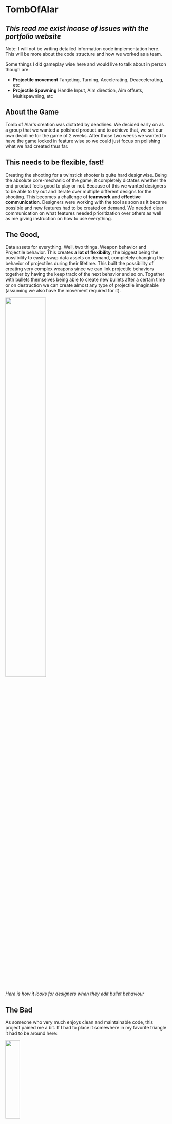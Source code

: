 # TombOfAlar

## _This read me exist incase of issues with the portfolio website_

Note: I will not be writing detailed information code implementation here. This will be more about the code structure and how we worked as a team.

Some things I did gameplay wise here and would live to talk about in person though are: 

  - **Projectile movement**
Targeting, Turning, Accelerating, Deaccelerating, etc
  - **Projectile Spawning**
Handle Input, Aim direction, Aim offsets, Multispawning, etc

## About the Game
Tomb of Alar's creation was dictated by deadlines. We decided early on as a group that we wanted a polished product and to achieve that, we set our own deadline for the game of 2 weeks. After those two weeks we wanted to have the game locked in feature wise so we could just focus on polishing what we had created thus far.

## This needs to be flexible, fast!
Creating the shooting for a twinstick shooter is quite hard designwise. Being the absolute core-mechanic of the game, it completely dictates whether the end product feels good to play or not. Because of this we wanted designers to be able to try out and iterate over multiple different designs for the shooting. This becomes a challenge of **teamwork** and **effective communication**. Designers were working with the tool as soon as it became possible and new features had to be created on demand. We needed clear communication on what features needed prioritization over others as well as me giving instruction on how to use everything. 

## The Good, 

Data assets for everything. Well, two things. Weapon behavior and Projectile behavior. This creates **a lot of flexibility**, the biggest being the possibility to easily swap data assets on demand, completely changing the behavior of projectiles during their lifetime. This built the possibility of creating very complex weapons since we can link projectile behaviors together by having the keep track of the next behavior and so on. Together with bullets themselves being able to create new bullets after a certain time or on destruction we can create almost any type of projectile imaginable (assuming we also have the movement required for it).


<img src="https://github.com/LostmyCigar/TombOfAlar/assets/60781151/3129e540-3349-48fe-91f4-d7798e39b447" width=50% height=55%>

_Here is how it looks for designers when they edit bullet behaviour_


## The Bad 
As someone who very much enjoys clean and maintainable code, this project pained me a bit. If I had to place it somewhere in my favorite triangle it had to be around here: 

<img src="https://github.com/LostmyCigar/TombOfAlar/assets/60781151/93463e52-2592-4d97-92a0-e201bcfa4599" align="center" width=30% height=25%>

A big chunk of the code is in the same few files and it would be hard for someone who hasn't worked in them to just jump in and take over.

I will not go into details of stuff I do not like with my code (This is a portfolio after all) but instead I'll move to a chapter that is closely related to mistakes. 

## and The Ugly
**_Actually Learnings, but that doesn't make a movie reference_**

_You can always skip this part and go straight into the **Vanagandr** tab, as that is the result of my learnings here._ 

I'll start off by saying that I do not regret my fast made spaghetti. It was what the project required and it works bug free (to the best of our knowledge). But towards the end of the project I felt how the code was beginning to catch up to me and would need a complete rewrite. 

In my previous projects I’ve always tried to do a more component-based structure of the code and this project solidified that approach for me even more. C++ was created for a reason. A weapon class should maybe handle when we shoot and what we shoot, but does it really need to know every single detail. Pack those down into small classes and let them handle themselves. The weapon class can handle a few abstract parent classes instead and tell them when to do their stuff.


## Working with Designers
As soon as designers could start working with shooting I created a small guide on how it all worked and how to create new “weapons” in blueprints. This was so that designers could have something to follow while working and did not require me to repeat explanations multiple times. After a while this guide became outdated, but at that point everyone working with weapons had a grasp on how they worked so that it was no longer needed. 

![ToA_BlueprintGuide](https://github.com/LostmyCigar/TombOfAlar/assets/60781151/1d67339c-cb65-413f-9918-c10dcc36388b)

